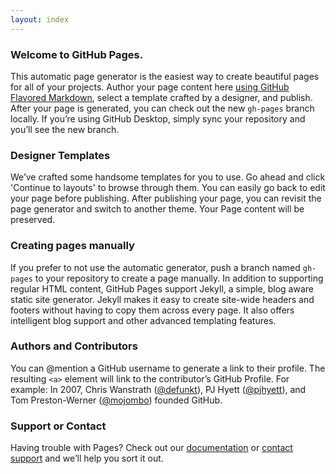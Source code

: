 ```yaml
---
layout: index
---
```

<h3>
<a id="welcome-to-github-pages" class="anchor" href="#welcome-to-github-pages" aria-hidden="true"><span aria-hidden="true" class="octicon octicon-link"></span></a>Welcome to GitHub Pages.</h3>

<p>This automatic page generator is the easiest way to create beautiful pages for all of your projects. Author your page content here <a href="https://guides.github.com/features/mastering-markdown/">using GitHub Flavored Markdown</a>, select a template crafted by a designer, and publish. After your page is generated, you can check out the new <code>gh-pages</code> branch locally. If you’re using GitHub Desktop, simply sync your repository and you’ll see the new branch.</p>

<h3>
<a id="designer-templates" class="anchor" href="#designer-templates" aria-hidden="true"><span aria-hidden="true" class="octicon octicon-link"></span></a>Designer Templates</h3>

<p>We’ve crafted some handsome templates for you to use. Go ahead and click 'Continue to layouts' to browse through them. You can easily go back to edit your page before publishing. After publishing your page, you can revisit the page generator and switch to another theme. Your Page content will be preserved.</p>

<h3>
<a id="creating-pages-manually" class="anchor" href="#creating-pages-manually" aria-hidden="true"><span aria-hidden="true" class="octicon octicon-link"></span></a>Creating pages manually</h3>

<p>If you prefer to not use the automatic generator, push a branch named <code>gh-pages</code> to your repository to create a page manually. In addition to supporting regular HTML content, GitHub Pages support Jekyll, a simple, blog aware static site generator. Jekyll makes it easy to create site-wide headers and footers without having to copy them across every page. It also offers intelligent blog support and other advanced templating features.</p>

<h3>
<a id="authors-and-contributors" class="anchor" href="#authors-and-contributors" aria-hidden="true"><span aria-hidden="true" class="octicon octicon-link"></span></a>Authors and Contributors</h3>

<p>You can @mention a GitHub username to generate a link to their profile. The resulting <code>&lt;a&gt;</code> element will link to the contributor’s GitHub Profile. For example: In 2007, Chris Wanstrath (<a href="https://github.com/defunkt" class="user-mention">@defunkt</a>), PJ Hyett (<a href="https://github.com/pjhyett" class="user-mention">@pjhyett</a>), and Tom Preston-Werner (<a href="https://github.com/mojombo" class="user-mention">@mojombo</a>) founded GitHub.</p>

<h3>
<a id="support-or-contact" class="anchor" href="#support-or-contact" aria-hidden="true"><span aria-hidden="true" class="octicon octicon-link"></span></a>Support or Contact</h3>

<p>Having trouble with Pages? Check out our <a href="https://help.github.com/pages">documentation</a> or <a href="https://github.com/contact">contact support</a> and we’ll help you sort it out.</p>
